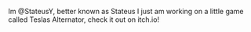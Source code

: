 Im @StateusY, better known as Stateus
I just am working on a little game called Teslas Alternator, check it out on itch.io!
